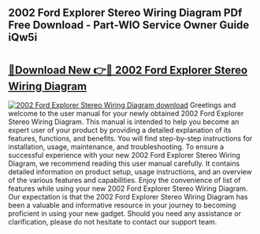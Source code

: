 ## 2002 Ford Explorer Stereo Wiring Diagram PDf Free Download - Part-WlO Service Owner Guide iQw5i

# <h2><a href="http://dfuehyr.blite.top/?on=2002+Ford+Explorer+Stereo+Wiring+Diagram">🔗Download New 👉🔴 2002 Ford Explorer Stereo Wiring Diagram</a></h2>

[![2002 Ford Explorer Stereo Wiring Diagram download](https://i.imgur.com/lujVjoI.png)](http://dfuehyr.blite.top/?on=2002+Ford+Explorer+Stereo+Wiring+Diagram)
Greetings and welcome to the user manual for your newly obtained 2002 Ford Explorer Stereo Wiring Diagram. This manual is intended to help you become an expert user of your product by providing a detailed explanation of its features, functions, and benefits. You will find step-by-step instructions for installation, usage, maintenance, and troubleshooting. To ensure a successful experience with your new 2002 Ford Explorer Stereo Wiring Diagram, we recommend reading this user manual carefully. It contains detailed information on product setup, usage instructions, and an overview of the various features and capabilities. Enjoy the convenience of list of features while using your new 2002 Ford Explorer Stereo Wiring Diagram. Our expectation is that the 2002 Ford Explorer Stereo Wiring Diagram has been a valuable and informative resource in your journey to becoming proficient in using your new gadget. Should you need any assistance or clarification, please do not hesitate to contact our support team.
